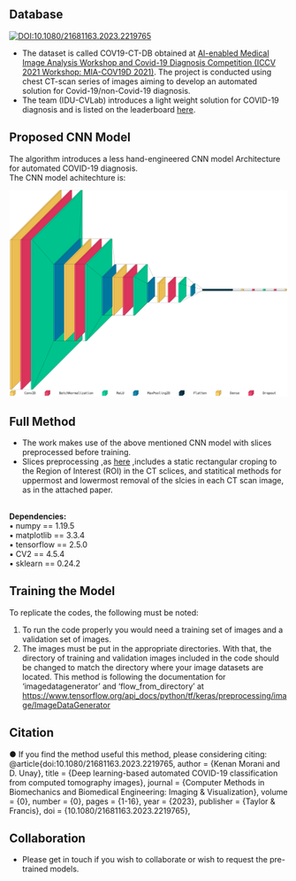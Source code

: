 ## Database

[![DOI:10.1080/21681163.2023.2219765](http://img.shields.io/badge/DOI-10.1101/2021.01.08.425840-B31B1B.svg)](https://doi.org/10.48550/arXiv.2111.11191)   
* The dataset is called COV19-CT-DB obtained at [AI-enabled Medical Image Analysis Workshop and Covid-19 Diagnosis Competition (ICCV 2021 Workshop: MIA-COV19D 2021)](https://mlearn.lincoln.ac.uk/mia-cov19d/). The project is conducted using chest CT-scan series of images aiming to develop an automated solution for Covid-19/non-Covid-19 diagnosis. <br/>
* The team (IDU-CVLab) introduces a light weight solution for COVID-19 diagnosis and is listed on the leaderboard [here](https://cpb-eu-w2.wpmucdn.com/blogs.lincoln.ac.uk/dist/c/6133/files/2022/03/iccv_cov19d_leaderboard.pdf). <br/>

## Proposed CNN Model
The algorithm introduces a less hand-engineered CNN model Architecture for automated COVID-19 diagnosis. <br/>The CNN model achitechture is: <br/>
<p align="center">
  <img src="https://github.com/IDU-CVLab/COV19D/blob/main/Figures/CNN-Model-Architecture.png" />
</p>      


## Full Method
* The work makes use of the above mentioned CNN model with slices preprocessed before training. 
* Slices preprocessing ,as [here](https://github.com/IDU-CVLab/Images_Preprocessing) ,includes a static rectangular croping to the Region of Interest (ROI) in the CT sclices, and statitical methods for uppermost and lowermost removal of the slcies in each CT scan image, as in the attached paper. <br />

<br/>
<b> Dependencies: </b><br/>
▪ numpy == 1.19.5 <br/>
▪ matplotlib == 3.3.4 <br/>
▪ tensorflow == 2.5.0 <br/>
▪ CV2 == 4.5.4 <br />
▪ sklearn == 0.24.2 <br />

## Training the Model
To replicate the codes, the following must be noted:
1. To run the code properly you would need a training set of images and a validation set of images.
2. The images must be put in the appropriate directories. With that, the directory of training and validation images included in the code should be changed to match the directory where your image datasets are located. This method is following the documentation for ‘imagedatagenerator’ and ‘flow_from_directory’ at https://www.tensorflow.org/api_docs/python/tf/keras/preprocessing/image/ImageDataGenerator <br />       

## Citation
● If you find the method useful this method, please considering citing: <br/>
@article{doi:10.1080/21681163.2023.2219765,
author = {Kenan Morani and D. Unay},
title = {Deep learning-based automated COVID-19 classification from computed tomography images},
journal = {Computer Methods in Biomechanics and Biomedical Engineering: Imaging \& Visualization},
volume = {0},
number = {0},
pages = {1-16},
year  = {2023},
publisher = {Taylor & Francis},
doi = {10.1080/21681163.2023.2219765},

## Collaboration
* Please get in touch if you wish to collaborate or wish to request the pre-trained models.
